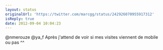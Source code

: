 ```yaml
---
layout: status
originalUrl: 'https://twitter.com/marcgg/status/242926070955917312'
isReply: true
date: 2012-09-04 10:04:23
---
```


@nmerouze @ya_f Après j'attend de voir si mes visites viennent de mobile ou pas ^^
